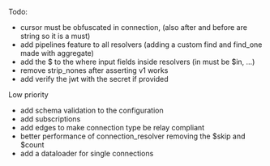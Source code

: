 Todo:
- cursor must be obfuscated in connection, (also after and before are string so it is a must)
- add pipelines feature to all resolvers (adding a custom find and find_one made with aggregate)
- add the $ to the where input fields inside resolvers (in must be $in, ...)
- remove strip_nones after asserting v1 works
- add verify the jwt with the secret if provided

Low priority
- add schema validation to the configuration
- add subscriptions
- add edges to make connection type be relay compliant 
- better performance of connection_resolver removing the $skip and $count
- add a dataloader for single connections